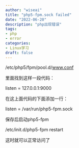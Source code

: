 ```yaml
---
author: "wiseai"
title: "php5-fpm.sock failed"
date: "2022-06-20"
description: "php出现错误"
tags:
- php
- error
categories:
- Linux学习
draft: false
---
```


/etc/php5/fpm/pool.d/www.conf

里面找到这样一段代码：

listen = 127.0.0.1:9000

在这上面代码的下面添加一行：

listen = /var/run/php5-fpm.sock

保存后启动php5-fpm

/etc/init.d/php5-fpm restart

这时就可以正常访问了
